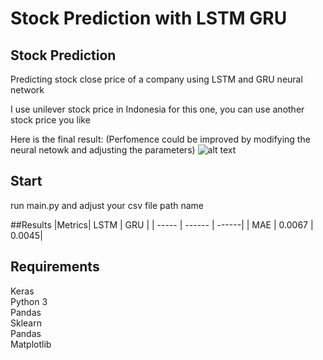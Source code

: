 # Stock Prediction with LSTM GRU

## Stock Prediction
Predicting stock close price of a company using LSTM and GRU neural network

I use unilever stock price in Indonesia for this one, you can use another stock price you like

Here is the final result: (Perfomence could be improved by modifying the neural netowk and adjusting the parameters)
![alt text](https://github.com/BenBenee/Stock-Prediction-with-GRU/blob/master/model/FigurePredicted.png)

## Start
run main.py and adjust your csv file path name

##Results
|Metrics| LSTM   | GRU   |
| ----- | ------ | ------|
| MAE	| 0.0067 | 0.0045|

## Requirements
Keras  
Python 3  
Pandas  
Sklearn  
Pandas  
Matplotlib  
 
